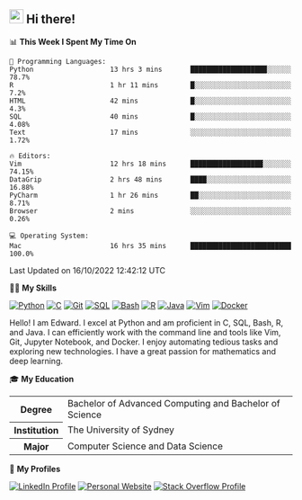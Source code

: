 ## <a href="#"><img src="https://media.giphy.com/media/hvRJCLFzcasrR4ia7z/giphy.gif" width="25px" height="25px"></a> Hi there!

<!--START_SECTION:waka-->
📊 **This Week I Spent My Time On** 

```text
💬 Programming Languages: 
Python                   13 hrs 3 mins       ███████████████████░░░░░░   78.7% 
R                        1 hr 11 mins        █░░░░░░░░░░░░░░░░░░░░░░░░   7.2% 
HTML                     42 mins             █░░░░░░░░░░░░░░░░░░░░░░░░   4.3% 
SQL                      40 mins             █░░░░░░░░░░░░░░░░░░░░░░░░   4.08% 
Text                     17 mins             ░░░░░░░░░░░░░░░░░░░░░░░░░   1.72%

🔥 Editors: 
Vim                      12 hrs 18 mins      ██████████████████░░░░░░░   74.15% 
DataGrip                 2 hrs 48 mins       ████░░░░░░░░░░░░░░░░░░░░░   16.88% 
PyCharm                  1 hr 26 mins        ██░░░░░░░░░░░░░░░░░░░░░░░   8.71% 
Browser                  2 mins              ░░░░░░░░░░░░░░░░░░░░░░░░░   0.26%

💻 Operating System: 
Mac                      16 hrs 35 mins      █████████████████████████   100.0%

```


 Last Updated on 16/10/2022 12:42:12 UTC
<!--END_SECTION:waka-->

💪🏻 **My Skills**

[![Python](https://img.shields.io/badge/-Python-yellow?style=flat-square&logo=Python)](#)
[![C     ](https://img.shields.io/badge/-C-blue?style=flat-square&logo=C)](#)
[![Git   ](https://img.shields.io/badge/-Git-grey?style=flat-square&logo=Git)](#)
[![SQL   ](https://img.shields.io/badge/-SQL-grey?style=flat-square&logo=SQLite)](#)
[![Bash  ](https://img.shields.io/badge/-Bash-grey?style=flat-square&logo=GNU-Bash)](#)
[![R     ](https://img.shields.io/badge/-R-grey?style=flat-square&logo=R)](#)
[![Java  ](https://img.shields.io/badge/-Java-grey?style=flat-square&logo=OpenJDK)](#)
[![Vim   ](https://img.shields.io/badge/-Vim-grey?style=flat-square&logo=Vim)](#)
[![Docker](https://img.shields.io/badge/-Docker-grey?style=flat-square&logo=Docker)](#)

Hello! I am Edward. I excel at Python and am proficient in C, SQL, Bash, R, and
Java. I can efficiently work with the command line and tools like Vim, Git,
Jupyter Notebook, and Docker. I enjoy automating tedious tasks and exploring new
technologies. I have a great passion for mathematics and deep learning.

🎓 **My Education**

<table>
<tr>
    <th>Degree</th>
    <td>Bachelor of Advanced Computing and Bachelor of Science</td>
</tr>
<tr>
    <th>Institution</th>
    <td>The University of Sydney</td>
</tr>
<tr>
    <th>Major</th>
    <td>Computer Science and Data Science</td>
</tr>
</table>

🔗 **My Profiles**

[![LinkedIn Profile](https://img.shields.io/badge/-LinkedIn-blue?style=social&logo=LinkedIn)](https://www.linkedin.com/in/ziao-ji)
[![Personal Website](https://img.shields.io/badge/-Personal%20Website-blue?style=social&logo=Bootstrap)](https://jiziao.works)
[![Stack Overflow Profile](https://img.shields.io/badge/-Stack%20Overflow-blue?style=social&logo=StackOverflow)](https://stackoverflow.com/users/11658924/spearandshield)
